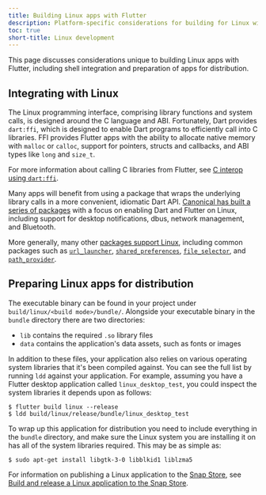 ```yaml
---
title: Building Linux apps with Flutter
description: Platform-specific considerations for building for Linux with Flutter.
toc: true
short-title: Linux development
---
```


This page discusses considerations unique to building
Linux apps with Flutter, including shell integration
and preparation of apps for distribution.

## Integrating with Linux

The Linux programming interface,
comprising library functions and system calls,
is designed around the C language and ABI.
Fortunately, Dart provides `dart:ffi`,
which is designed to enable Dart programs
to efficiently call into C libraries.
FFI provides Flutter apps with the ability to
allocate native memory with `malloc` or `calloc`,
support for pointers, structs and callbacks,
and ABI types like `long` and `size_t`.

For more information about calling C libraries
from Flutter, see [C interop using `dart:ffi`][].

Many apps will benefit from using a package that
wraps the underlying library
calls in a more convenient, idiomatic Dart API.
[Canonical has built a series of packages][Canonical]
with a focus on enabling Dart and Flutter on Linux,
including support for desktop notifications,
dbus, network management, and Bluetooth.

More generally, many other [packages support Linux],
including common packages such as [`url_launcher`],
[`shared_preferences`], [`file_selector`], and
[`path_provider`].

[C interop using `dart:ffi`]: {{site.dart-site}}/guides/libraries/c-interop
[Canonical]: {{site.pub}}/publishers/canonical.com/packages
[packages support Linux]: {{site.pub}}/packages?q=platform%3Alinux
[`url_launcher`]: {{site.pub-pkg}}/url_launcher
[`shared_preferences`]: {{site.pub-pkg}}/shared_preferences
[`file_selector`]: {{site.pub-pkg}}/file_selector
[`path_provider`]: {{site.pub-pkg}}/path_provider

## Preparing Linux apps for distribution

The executable binary can be found in your project under
`build/linux/<build mode>/bundle/`. Alongside your
executable binary in the `bundle` directory there are
two directories:

* `lib` contains the required `.so` library files
* `data` contains the application's data assets,
   such as fonts or images

In addition to these files, your application also
relies on various operating system libraries that
it's been compiled against.
You can see the full list by running `ldd`
against your application. For example,
assuming you have a Flutter desktop application
called `linux_desktop_test`, you could inspect
the system libraries it depends upon as follows:

```terminal
$ flutter build linux --release
$ ldd build/linux/release/bundle/linux_desktop_test
```

To wrap up this application for distribution
you need to include everything in the `bundle` directory,
and make sure the Linux system you are installing
it on has all of the system libraries required.
This may be as simple as:

```terminal
$ sudo apt-get install libgtk-3-0 libblkid1 liblzma5
```

For information on publishing a Linux application
to the [Snap Store], see
[Build and release a Linux application to the Snap Store][].

[Snap Store]: https://snapcraft.io/store
[Build and release a Linux application to the Snap Store]: {{site.url}}/deployment/linux
